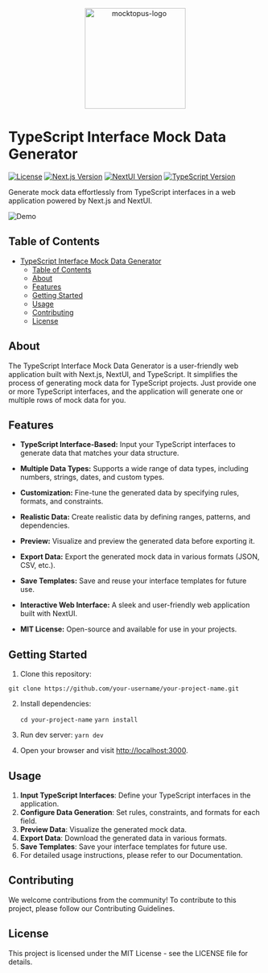 <p align="center">
  <img src="https://your-project-logo-url.com" alt="mocktopus-logo" width="200"/>
</p>

# TypeScript Interface Mock Data Generator

[![License](https://img.shields.io/badge/license-MIT-blue.svg)](https://github.com/your-username/your-project-name/blob/main/LICENSE)
[![Next.js Version](https://img.shields.io/badge/Next.js-13.0.0-blueviolet.svg)](https://nextjs.org/)
[![NextUI Version](https://img.shields.io/badge/NextUI-Your_Version-ff69b4.svg)](https://nextui.org/)
[![TypeScript Version](https://img.shields.io/badge/TypeScript-4.5.2-blue.svg)](https://www.typescriptlang.org/)

Generate mock data effortlessly from TypeScript interfaces in a web application powered by Next.js and NextUI.

![Demo](https://your-demo-gif-url.com)

## Table of Contents

- [TypeScript Interface Mock Data Generator](#typescript-interface-mock-data-generator)
  - [Table of Contents](#table-of-contents)
  - [About](#about)
  - [Features](#features)
  - [Getting Started](#getting-started)
  - [Usage](#usage)
  - [Contributing](#contributing)
  - [License](#license)

## About

The TypeScript Interface Mock Data Generator is a user-friendly web application built with Next.js, NextUI, and TypeScript. It simplifies the process of generating mock data for TypeScript projects. Just provide one or more TypeScript interfaces, and the application will generate one or multiple rows of mock data for you.

## Features

- **TypeScript Interface-Based:** Input your TypeScript interfaces to generate data that matches your data structure.

- **Multiple Data Types:** Supports a wide range of data types, including numbers, strings, dates, and custom types.

- **Customization:** Fine-tune the generated data by specifying rules, formats, and constraints.

- **Realistic Data:** Create realistic data by defining ranges, patterns, and dependencies.

- **Preview:** Visualize and preview the generated data before exporting it.

- **Export Data:** Export the generated mock data in various formats (JSON, CSV, etc.).

- **Save Templates:** Save and reuse your interface templates for future use.

- **Interactive Web Interface:** A sleek and user-friendly web application built with NextUI.

- **MIT License:** Open-source and available for use in your projects.

## Getting Started

1. Clone this repository:

`git clone https://github.com/your-username/your-project-name.git`

2. Install dependencies:

   `cd your-project-name`
   `yarn install`

3. Run dev server:
   `yarn dev`

4. Open your browser and visit <http://localhost:3000>.

## Usage

1. **Input TypeScript Interfaces**: Define your TypeScript interfaces in the application.
2. **Configure Data Generation**: Set rules, constraints, and formats for each field.
3. **Preview Data**: Visualize the generated mock data.
4. **Export Data**: Download the generated data in various formats.
5. **Save Templates**: Save your interface templates for future use.
6. For detailed usage instructions, please refer to our Documentation.

## Contributing

We welcome contributions from the community! To contribute to this project, please follow our Contributing Guidelines.

## License

This project is licensed under the MIT License - see the LICENSE file for details.
